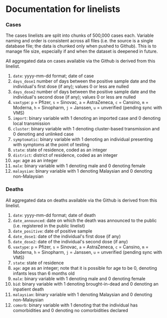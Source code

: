 # Documentation for linelists

### Cases

The cases linelists are split into chunks of 500,000 cases each. Variable naming and order is consistent across all files (i.e. the source is a single database file; the data is chunked only when pushed to Github). This is to manage file size, especially if and when the dataset is deepened in future.

All aggregated data on cases available via the Github is derived from this linelist.

1) `date`: yyyy-mm-dd format; date of case
2) `days_dose1` number of days between the positive sample date and the individual's first dose (if any); values 0 or less are nulled
3) `days_dose2` number of days between the positive sample date and the individual's second dose (if any); values 0 or less are nulled
4) `vaxtype`: `p` = Pfizer, `s` = Sinovac, `a` = AstraZeneca, `c` = Cansino, `m` = Moderna, `h` = Sinopharm, `j` = Janssen, `u` = unverified (pending sync with VMS) 
5) `import`: binary variable with 1 denoting an imported case and 0 denoting local transmission
6) `cluster`: binary variable with 1 denoting cluster-based transmission and 0 denoting and unlinked case
7) `symptomatic`: binary variable with 1 denoting an individual presenting with symptoms at the point of testing 
8) `state`: state of residence, coded as an integer
9) `district`: district of residence, coded as an integer 
10) `age`: age as an integer
11) `male`: binary variable with 1 denoting male and 0 denoting female
12) `malaysian`: binary variable with 1 denoting Malaysian and 0 denoting non-Malaysian

### Deaths

All aggregated data on deaths available via the Github is derived from this linelist.

1) `date`: yyyy-mm-dd format; date of death
2) `date_announced`: date on which the death was announced to the public (i.e. registered in the public linelist)
3) `date_positive`: date of positive sample
4) `date_dose1`: date of the individual's first dose (if any)
5) `date_dose2`: date of the individual's second dose (if any)
6) `vaxtype`:  `p` = Pfizer, `s` = Sinovac, `a` = AstraZeneca, `c` = Cansino, `m` = Moderna, `h` = Sinopharm, `j` = Janssen, `u` = unverified (pending sync with VMS) 
7) `state`: state of residence
8) `age`: age as an integer; note that it is possible for age to be 0, denoting infants less than 6 months old
9) `male`: binary variable with 1 denoting male and 0 denoting female
10) `bid`: binary variable with 1 denoting brought-in-dead and 0 denoting an inpatient death
11) `malaysian`: binary variable with 1 denoting Malaysian and 0 denoting non-Malaysian
12) `comorb`: binary variable with 1 denoting that the individual has comorbidities and 0 denoting no comorbidities declared